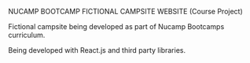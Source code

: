 NUCAMP BOOTCAMP FICTIONAL CAMPSITE WEBSITE (Course Project) 

Fictional campsite being developed as part of Nucamp Bootcamps curriculum. 

Being developed with React.js and third party libraries. 